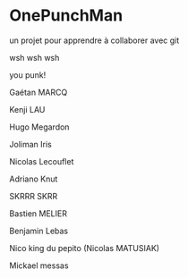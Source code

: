 ﻿# OnePunchMan

un projet pour apprendre à collaborer avec git

wsh wsh wsh

you punk!

Gaétan MARCQ

Kenji LAU

Hugo Megardon

Joliman Iris

Nicolas Lecouflet
 
Adriano Knut

SKRRR SKRR

Bastien MELIER

Benjamin Lebas

Nico king du pepito (Nicolas MATUSIAK) 

Mickael messas


